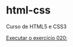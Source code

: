 # html-css
Curso de HTML5 e CSS3

<a href="https://gabmrques.github.io/html-css/Exercícios/Ex020/houver.html">Executar o exercício 020</a>;